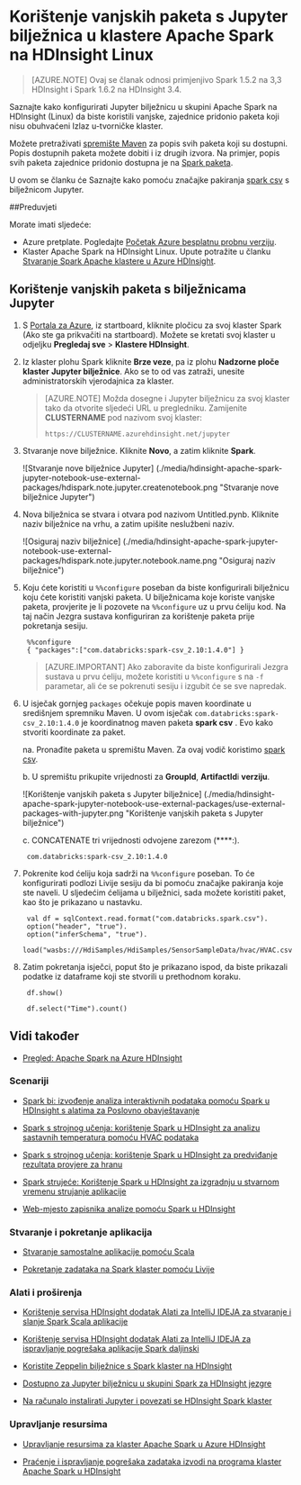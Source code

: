 <properties 
    pageTitle="Vanjski pakete koristiti s bilježnicama Jupyter u klastere Apache Spark na HDInsight | Azure"
    description="Detaljne upute za konfiguriranje Jupyter bilježnica dostupna uz klastere HDInsight Spark da biste koristili vanjske Spark paketa." 
    services="hdinsight" 
    documentationCenter="" 
    authors="nitinme" 
    manager="jhubbard" 
    editor="cgronlun"
    tags="azure-portal"/>

<tags 
    ms.service="hdinsight" 
    ms.workload="big-data" 
    ms.tgt_pltfrm="na" 
    ms.devlang="na" 
    ms.topic="article" 
    ms.date="10/28/2016" 
    ms.author="nitinme"/>


# <a name="use-external-packages-with-jupyter-notebooks-in-apache-spark-clusters-on-hdinsight-linux"></a>Korištenje vanjskih paketa s Jupyter bilježnica u klastere Apache Spark na HDInsight Linux

>[AZURE.NOTE] Ovaj se članak odnosi primjenjivo Spark 1.5.2 na 3,3 HDInsight i Spark 1.6.2 na HDInsight 3.4. 

Saznajte kako konfigurirati Jupyter bilježnicu u skupini Apache Spark na HDInsight (Linux) da biste koristili vanjske, zajednice pridonio paketa koji nisu obuhvaćeni Izlaz u-tvorničke klaster. 

Možete pretraživati [spremište Maven](http://search.maven.org/) za popis svih paketa koji su dostupni. Popis dostupnih paketa možete dobiti i iz drugih izvora. Na primjer, popis svih paketa zajednice pridonio dostupna je na [Spark paketa](http://spark-packages.org/).

U ovom se članku će Saznajte kako pomoću značajke pakiranja [spark csv](http://search.maven.org/#artifactdetails%7Ccom.databricks%7Cspark-csv_2.10%7C1.4.0%7Cjar) s bilježnicom Jupyter.

##<a name="prerequisites"></a>Preduvjeti

Morate imati sljedeće:

- Azure pretplate. Pogledajte [Početak Azure besplatnu probnu verziju](https://azure.microsoft.com/documentation/videos/get-azure-free-trial-for-testing-hadoop-in-hdinsight/).
- Klaster Apache Spark na HDInsight Linux. Upute potražite u članku [Stvaranje Spark Apache klastere u Azure HDInsight](hdinsight-apache-spark-jupyter-spark-sql.md).

## <a name="use-external-packages-with-jupyter-notebooks"></a>Korištenje vanjskih paketa s bilježnicama Jupyter 

1. S [Portala za Azure](https://portal.azure.com/), iz startboard, kliknite pločicu za svoj klaster Spark (Ako ste ga prikvačiti na startboard). Možete se kretati svoj klaster u odjeljku **Pregledaj sve** > **Klastere HDInsight**.   

2. Iz klaster plohu Spark kliknite **Brze veze**, pa iz plohu **Nadzorne ploče klaster** **Jupyter bilježnice**. Ako se to od vas zatraži, unesite administratorskih vjerodajnica za klaster.

    > [AZURE.NOTE] Možda dosegne i Jupyter bilježnicu za svoj klaster tako da otvorite sljedeći URL u pregledniku. Zamijenite __CLUSTERNAME__ pod nazivom svoj klaster:
    >
    > `https://CLUSTERNAME.azurehdinsight.net/jupyter`

2. Stvaranje nove bilježnice. Kliknite **Novo**, a zatim kliknite **Spark**.

    ![Stvaranje nove bilježnice Jupyter] (./media/hdinsight-apache-spark-jupyter-notebook-use-external-packages/hdispark.note.jupyter.createnotebook.png "Stvaranje nove bilježnice Jupyter")

3. Nova bilježnica se stvara i otvara pod nazivom Untitled.pynb. Kliknite naziv bilježnice na vrhu, a zatim upišite neslužbeni naziv.

    ![Osiguraj naziv bilježnice] (./media/hdinsight-apache-spark-jupyter-notebook-use-external-packages/hdispark.note.jupyter.notebook.name.png "Osiguraj naziv bilježnice")

4. Koju ćete koristiti u `%%configure` poseban da biste konfigurirali bilježnicu koju ćete koristiti vanjski paketa. U bilježnicama koje koriste vanjske paketa, provjerite je li pozovete na `%%configure` uz u prvu ćeliju kod. Na taj način Jezgra sustava konfiguriran za korištenje paketa prije pokretanja sesiju.

        %%configure
        { "packages":["com.databricks:spark-csv_2.10:1.4.0"] }


    >[AZURE.IMPORTANT] Ako zaboravite da biste konfigurirali Jezgra sustava u prvu ćeliju, možete koristiti u `%%configure` s na `-f` parametar, ali će se pokrenuti sesiju i izgubit će se sve napredak.

5. U isječak gornjeg `packages` očekuje popis maven koordinate u središnjem spremniku Maven. U ovom isječak `com.databricks:spark-csv_2.10:1.4.0` je koordinatnog maven paketa **spark csv** . Evo kako stvoriti koordinate za paket.

    na. Pronađite paketa u spremištu Maven. Za ovaj vodič koristimo [spark csv](http://search.maven.org/#artifactdetails%7Ccom.databricks%7Cspark-csv_2.10%7C1.4.0%7Cjar).
    
    b. U spremištu prikupite vrijednosti za **GroupId**, **ArtifactId**i **verziju**.

    ![Korištenje vanjskih paketa s Jupyter bilježnice] (./media/hdinsight-apache-spark-jupyter-notebook-use-external-packages/use-external-packages-with-jupyter.png "Korištenje vanjskih paketa s Jupyter bilježnice")

    c. CONCATENATE tri vrijednosti odvojene zarezom (****:).

        com.databricks:spark-csv_2.10:1.4.0

6. Pokrenite kod ćeliju koja sadrži na `%%configure` poseban. To će konfigurirati podlozi Livije sesiju da bi pomoću značajke pakiranja koje ste naveli. U sljedećim ćelijama u bilježnici, sada možete koristiti paket, kao što je prikazano u nastavku.

        val df = sqlContext.read.format("com.databricks.spark.csv").
        option("header", "true").
        option("inferSchema", "true").
        load("wasbs:///HdiSamples/HdiSamples/SensorSampleData/hvac/HVAC.csv")

7. Zatim pokretanja isječci, poput što je prikazano ispod, da biste prikazali podatke iz dataframe koji ste stvorili u prethodnom koraku.

        df.show()

        df.select("Time").count()


## <a name="seealso"></a>Vidi također


* [Pregled: Apache Spark na Azure HDInsight](hdinsight-apache-spark-overview.md)

### <a name="scenarios"></a>Scenariji

* [Spark bi: izvođenje analiza interaktivnih podataka pomoću Spark u HDInsight s alatima za Poslovno obavještavanje](hdinsight-apache-spark-use-bi-tools.md)

* [Spark s strojnog učenja: korištenje Spark u HDInsight za analizu sastavnih temperatura pomoću HVAC podataka](hdinsight-apache-spark-ipython-notebook-machine-learning.md)

* [Spark s strojnog učenja: korištenje Spark u HDInsight za predviđanje rezultata provjere za hranu](hdinsight-apache-spark-machine-learning-mllib-ipython.md)

* [Spark strujeće: Korištenje Spark u HDInsight za izgradnju u stvarnom vremenu strujanje aplikacije](hdinsight-apache-spark-eventhub-streaming.md)

* [Web-mjesto zapisnika analize pomoću Spark u HDInsight](hdinsight-apache-spark-custom-library-website-log-analysis.md)

### <a name="create-and-run-applications"></a>Stvaranje i pokretanje aplikacija

* [Stvaranje samostalne aplikacije pomoću Scala](hdinsight-apache-spark-create-standalone-application.md)

* [Pokretanje zadataka na Spark klaster pomoću Livije](hdinsight-apache-spark-livy-rest-interface.md)

### <a name="tools-and-extensions"></a>Alati i proširenja

* [Korištenje servisa HDInsight dodatak Alati za IntelliJ IDEJA za stvaranje i slanje Spark Scala aplikacije](hdinsight-apache-spark-intellij-tool-plugin.md)

* [Korištenje servisa HDInsight dodatak Alati za IntelliJ IDEJA za ispravljanje pogrešaka aplikacije Spark daljinski](hdinsight-apache-spark-intellij-tool-plugin-debug-jobs-remotely.md)

* [Koristite Zeppelin bilježnice s Spark klaster na HDInsight](hdinsight-apache-spark-use-zeppelin-notebook.md)

* [Dostupno za Jupyter bilježnicu u skupini Spark za HDInsight jezgre](hdinsight-apache-spark-jupyter-notebook-kernels.md)

* [Na računalo instalirati Jupyter i povezati se HDInsight Spark klaster](hdinsight-apache-spark-jupyter-notebook-install-locally.md)

### <a name="manage-resources"></a>Upravljanje resursima

* [Upravljanje resursima za klaster Apache Spark u Azure HDInsight](hdinsight-apache-spark-resource-manager.md)

* [Praćenje i ispravljanje pogrešaka zadataka izvodi na programa klaster Apache Spark u HDInsight](hdinsight-apache-spark-job-debugging.md)
